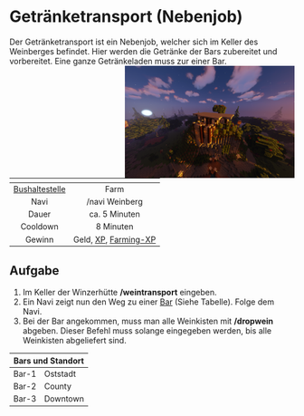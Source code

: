 # Getränketransport (Nebenjob)
Der Getränketransport ist ein Nebenjob, welcher sich im Keller des Weinberges befindet. Hier werden die Getränke der Bars zubereitet und vorbereitet. Eine ganze Getränkeladen muss zur einer Bar. <img align="right" width="300" eight="150" src="../../../assets/image/nebenjobs/Winzer.png">

| <!-- --> | <!-- --> |
| :-: | :-: |
| [Bushaltestelle](../../pages/öpnv/bus.md) | Farm |
| Navi | /navi Weinberg |
| Dauer | ca. 5 Minuten |
| Cooldown | 8 Minuten |
| Gewinn | Geld, [XP](../../pages/allgemein/level.md), [Farming-XP](../../pages/skills/farming.md) |

## Aufgabe

1. Im Keller der Winzerhütte **/weintransport** eingeben.
2. Ein Navi zeigt nun den Weg zu einer [Bar](../../pages/biz/bar.md) (Siehe Tabelle). Folge dem Navi.
3. Bei der Bar angekommen, muss man alle Weinkisten mit **/dropwein** abgeben. Dieser Befehl muss solange eingegeben werden, bis alle Weinkisten abgeliefert sind.

<table>
  <thead>
    <tr>
      <th colspan=3 align="center"> Bars und Standort</th>
    </tr>
  </thead>
  <tbody>
    <tr>
      <td> Bar-1 </td>
      <td> Oststadt </td>
    </tr>
    <tr>
      <td> Bar-2 </td>
      <td> County </td>
    </tr>
     <tr>
      <td> Bar-3 </td>
      <td> Downtown </td>
    </tr>
  </tbody>
</table>
